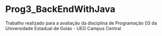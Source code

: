 # Prog3_BackEndWithJava
Trabalho realizado para a avaliação da disciplina de Programação 03 da Universidade Estadual de Goiás - UEG Campus Central
